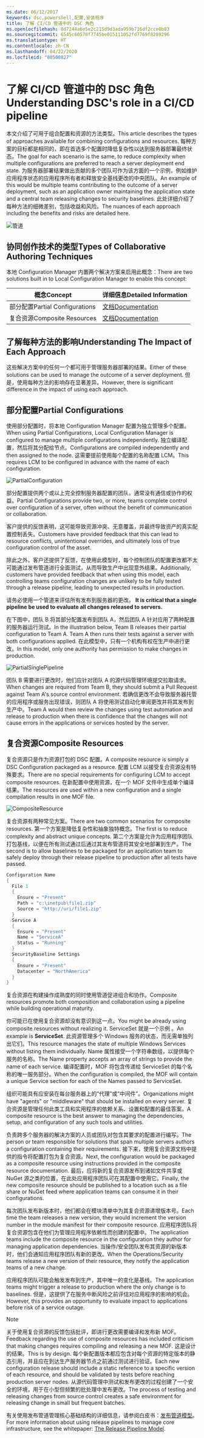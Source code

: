 ```yaml
---
ms.date: 06/12/2017
keywords: dsc,powershell,配置,安装程序
title: 了解 CI/CD 管道中的 DSC 角色
ms.openlocfilehash: 8d7244a6e5e2c215d9d3ada959b716df2cce0b83
ms.sourcegitcommit: 6545c60578f7745be015111052fd7769f8289296
ms.translationtype: HT
ms.contentlocale: zh-CN
ms.lasthandoff: 04/22/2020
ms.locfileid: "80500827"
---
```

# <a name="understanding-dscs-role-in-a-cicd-pipeline"></a><span data-ttu-id="6cd2a-103">了解 CI/CD 管道中的 DSC 角色</span><span class="sxs-lookup"><span data-stu-id="6cd2a-103">Understanding DSC's role in a CI/CD pipeline</span></span>

<span data-ttu-id="6cd2a-104">本文介绍了可用于组合配置和资源的方法类型。</span><span class="sxs-lookup"><span data-stu-id="6cd2a-104">This article describes the types of approaches available for combining configurations and resources.</span></span>
<span data-ttu-id="6cd2a-105">每种方案的目标都是相同的，即在首选多个配置时降低复杂性以达到服务器部署最终状态。</span><span class="sxs-lookup"><span data-stu-id="6cd2a-105">The goal for each scenario is the same, to reduce complexity when multiple configurations are preferred to reach a server deployment end state.</span></span> <span data-ttu-id="6cd2a-106">为服务器部署结果做出贡献的多个团队可作为该方面的一个示例，例如维护应用程序状态的应用程序所有者和释放安全基线更改的中央团队。</span><span class="sxs-lookup"><span data-stu-id="6cd2a-106">An example of this would be multiple teams contributing to the outcome of a server deployment, such as an application owner maintaining the application state and a central team releasing changes to security baselines.</span></span> <span data-ttu-id="6cd2a-107">此处详细介绍了每种方法的细微差别，包括收益和风险。</span><span class="sxs-lookup"><span data-stu-id="6cd2a-107">The nuances of each approach including the benefits and risks are detailed here.</span></span>

![管道](media/authoringAdvanced/Pipeline.jpg)

## <a name="types-of-collaborative-authoring-techniques"></a><span data-ttu-id="6cd2a-109">协同创作技术的类型</span><span class="sxs-lookup"><span data-stu-id="6cd2a-109">Types of Collaborative Authoring Techniques</span></span>

<span data-ttu-id="6cd2a-110">本地 Configuration Manager 内置两个解决方案来启用此概念：</span><span class="sxs-lookup"><span data-stu-id="6cd2a-110">There are two solutions built in to Local Configuration Manager to enable this concept:</span></span>

|        <span data-ttu-id="6cd2a-111">概念</span><span class="sxs-lookup"><span data-stu-id="6cd2a-111">Concept</span></span>         |                    <span data-ttu-id="6cd2a-112">详细信息</span><span class="sxs-lookup"><span data-stu-id="6cd2a-112">Detailed Information</span></span>                     |
| ---------------------- | ----------------------------------------------------------- |
| <span data-ttu-id="6cd2a-113">部分配置</span><span class="sxs-lookup"><span data-stu-id="6cd2a-113">Partial Configurations</span></span> | [<span data-ttu-id="6cd2a-114">文档</span><span class="sxs-lookup"><span data-stu-id="6cd2a-114">Documentation</span></span>](../pull-server/partialConfigs.md)           |
| <span data-ttu-id="6cd2a-115">复合资源</span><span class="sxs-lookup"><span data-stu-id="6cd2a-115">Composite Resources</span></span>    | [<span data-ttu-id="6cd2a-116">文档</span><span class="sxs-lookup"><span data-stu-id="6cd2a-116">Documentation</span></span>](../resources/authoringResourceComposite.md) |

## <a name="understanding-the-impact-of-each-approach"></a><span data-ttu-id="6cd2a-117">了解每种方法的影响</span><span class="sxs-lookup"><span data-stu-id="6cd2a-117">Understanding The Impact of Each Approach</span></span>

<span data-ttu-id="6cd2a-118">这些解决方案中的任何一个都可用于管理服务器部署的结果。</span><span class="sxs-lookup"><span data-stu-id="6cd2a-118">Either of these solutions can be used to manage the outcome of a server deployment.</span></span> <span data-ttu-id="6cd2a-119">但是，使用每种方法的影响存在显著差异。</span><span class="sxs-lookup"><span data-stu-id="6cd2a-119">However, there is significant difference in the impact of using each approach.</span></span>

## <a name="partial-configurations"></a><span data-ttu-id="6cd2a-120">部分配置</span><span class="sxs-lookup"><span data-stu-id="6cd2a-120">Partial Configurations</span></span>

<span data-ttu-id="6cd2a-121">使用部分配置时，将本地 Configuration Manager 配置为独立管理多个配置。</span><span class="sxs-lookup"><span data-stu-id="6cd2a-121">When using Partial Configurations, Local Configuration Manager is configured to manage multiple configurations independently.</span></span> <span data-ttu-id="6cd2a-122">独立编译配置，然后将其分配给节点。</span><span class="sxs-lookup"><span data-stu-id="6cd2a-122">Configurations are compiled independently and then assigned to the node.</span></span> <span data-ttu-id="6cd2a-123">这需要提前使用每个配置的名称配置 LCM。</span><span class="sxs-lookup"><span data-stu-id="6cd2a-123">This requires LCM to be configured in advance with the name of each configuration.</span></span>

![PartialConfiguration](media/authoringAdvanced/PartialConfiguration.jpg)

<span data-ttu-id="6cd2a-125">部分配置提供两个或以上完全控制服务器配置的团队，通常没有通信或协作的权益。</span><span class="sxs-lookup"><span data-stu-id="6cd2a-125">Partial Configurations provide two, or more, teams complete control over configuration of a server, often without the benefit of communication or collaboration.</span></span>

<span data-ttu-id="6cd2a-126">客户提供的反馈表明，这可能导致资源冲突、无意覆盖，并最终导致资产的真实配置控制丢失。</span><span class="sxs-lookup"><span data-stu-id="6cd2a-126">Customers have provided feedback that this can lead to resource conflicts, unintentional overrides, and ultimately loss of true configuration control of the asset.</span></span>

<span data-ttu-id="6cd2a-127">除此之外，客户还提供了反馈，在使用此模型时，每个控制团队的配置更改都不太可能通过发布管道进行全面测试，从而导致生产中出现意外结果。</span><span class="sxs-lookup"><span data-stu-id="6cd2a-127">Additionally, customers have provided feedback that when using this model, each controlling teams configuration changes are unlikely to be fully tested through a release pipeline, leading to unexpected results in production.</span></span>

<span data-ttu-id="6cd2a-128">请务必使用一个管道来评估所有发布到服务器的更改。 </span><span class="sxs-lookup"><span data-stu-id="6cd2a-128">**It is critical that a single pipeline be used to evaluate all changes released to servers.**</span></span>

<span data-ttu-id="6cd2a-129">在下图中，团队 B 将其部分配置发布到团队 A，然后团队 A 针对应用了两种配置的服务器运行测试。</span><span class="sxs-lookup"><span data-stu-id="6cd2a-129">In the illustration below, Team B releases their partial configuration to Team A. Team A then runs their tests against a server with both configurations applied.</span></span> <span data-ttu-id="6cd2a-130">在此模型中，只有一个机构有权在生产中进行更改。</span><span class="sxs-lookup"><span data-stu-id="6cd2a-130">In this model, only one authority has permission to make changes in production.</span></span>

![PartialSinglePipeline](media/authoringAdvanced/PartialSinglePipeline.jpg)

<span data-ttu-id="6cd2a-132">团队 B 需要进行更改时，他们应针对团队 A 的源代码管理环境提交拉取请求。</span><span class="sxs-lookup"><span data-stu-id="6cd2a-132">When changes are required from Team B, they should submit a Pull Request against Team A's source control environment.</span></span> <span data-ttu-id="6cd2a-133">若确信更改不会导致服务器托管的应用程序或服务出现错误，则团队 A 将使用测试自动化审阅更改并将其发布到生产中。</span><span class="sxs-lookup"><span data-stu-id="6cd2a-133">Team A would then review the changes using test automation and release to production when there is confidence that the changes will not cause errors in the applications or services hosted by the server.</span></span>

## <a name="composite-resources"></a><span data-ttu-id="6cd2a-134">复合资源</span><span class="sxs-lookup"><span data-stu-id="6cd2a-134">Composite Resources</span></span>

<span data-ttu-id="6cd2a-135">复合资源只是作为资源打包的 DSC 配置。</span><span class="sxs-lookup"><span data-stu-id="6cd2a-135">A composite resource is simply a DSC Configuration packaged as a resource.</span></span> <span data-ttu-id="6cd2a-136">配置 LCM 以接受复合资源没有特殊要求。</span><span class="sxs-lookup"><span data-stu-id="6cd2a-136">There are no special requirements for configuring LCM to accept composite resources.</span></span> <span data-ttu-id="6cd2a-137">在新配置中使用资源，在一个 MOF 文件中生成单个编译结果。</span><span class="sxs-lookup"><span data-stu-id="6cd2a-137">The resources are used within a new configuration and a single compilation results in one MOF file.</span></span>

![CompositeResource](media/authoringAdvanced/CompositeResource.jpg)

<span data-ttu-id="6cd2a-139">复合资源有两种常见方案。</span><span class="sxs-lookup"><span data-stu-id="6cd2a-139">There are two common scenarios for composite resources.</span></span> <span data-ttu-id="6cd2a-140">第一个方案是降低复杂性和抽象独特概念。</span><span class="sxs-lookup"><span data-stu-id="6cd2a-140">The first is to reduce complexity and abstract unique concepts.</span></span> <span data-ttu-id="6cd2a-141">第二个方案是允许为应用程序团队打包基线，以便在所有测试通过后通过其发布管道将其安全地部署到生产。</span><span class="sxs-lookup"><span data-stu-id="6cd2a-141">The second is to allow baselines to be packaged for an application team to safely deploy through their release pipeline to production after all tests have passed.</span></span>

```PowerShell
Configuration Name
{
  File 1
  {
    Ensure = "Present"
    Path = "c:\inetpub\file1.zip"
    Source = "http://uri/file1.zip"
  }
  Service A
  {
    Ensure = "Present"
    Name = "ServiceA"
    Status = "Running"
  }
  SecurityBaseline Settings
  {
    Ensure = "Present"
    Datacenter = "NorthAmerica"
  }
}
```

<span data-ttu-id="6cd2a-142">复合资源在构建操作成熟度的同时使用管道促进组合和协作。</span><span class="sxs-lookup"><span data-stu-id="6cd2a-142">Composite resources promote both composition and collaboration using a pipeline while building operational maturity.</span></span>

<span data-ttu-id="6cd2a-143">你可能已在使用复合资源却没有意识到这一点。</span><span class="sxs-lookup"><span data-stu-id="6cd2a-143">You might be already using composite resources without realizing it.</span></span> <span data-ttu-id="6cd2a-144">ServiceSet 就是一个示例  。</span><span class="sxs-lookup"><span data-stu-id="6cd2a-144">An example is **ServiceSet**.</span></span>
<span data-ttu-id="6cd2a-145">此资源管理多个 Windows 服务的状态，而无需单独列出它们。</span><span class="sxs-lookup"><span data-stu-id="6cd2a-145">This resource manages the state of multiple Windows Services without listing them individually.</span></span> <span data-ttu-id="6cd2a-146">Name 属性接受一个字符串数组，以提供每个服务的名称。</span><span class="sxs-lookup"><span data-stu-id="6cd2a-146">The Name property accepts an array of strings to provide the name of each service.</span></span> <span data-ttu-id="6cd2a-147">编译配置时，MOF 将包含传递给 ServiceSet 的每个名称的唯一服务部分。</span><span class="sxs-lookup"><span data-stu-id="6cd2a-147">When the configuration is compiled, the MOF will contain a unique Service section for each of the Names passed to ServiceSet.</span></span>

<span data-ttu-id="6cd2a-148">组织可能具有应安装在每台服务器上的“代理”或“中间件”。</span><span class="sxs-lookup"><span data-stu-id="6cd2a-148">Organizations might have "agents" or "middleware" that should be installed on every server.</span></span> <span data-ttu-id="6cd2a-149">复合资源是管理任何此类工具和实用程序的依赖关系、设置和配置的最佳答案。</span><span class="sxs-lookup"><span data-stu-id="6cd2a-149">A composite resource is the best answer to managing the dependencies, setup, and configuration of any such tools and utilities.</span></span>

<span data-ttu-id="6cd2a-150">负责跨多个服务器的解决方案的人员或团队对包含其要求的配置进行编写。</span><span class="sxs-lookup"><span data-stu-id="6cd2a-150">The person or team responsible for solutions that span multiple servers authors a configuration containing their requirements.</span></span> <span data-ttu-id="6cd2a-151">接下来，使用复合资源文档中提供的指令将配置打包为复合资源。</span><span class="sxs-lookup"><span data-stu-id="6cd2a-151">Next, the configuration would be packaged as a composite resource using instructions provided in the composite resource documentation.</span></span> <span data-ttu-id="6cd2a-152">最后，应将新的复合资源发布到诸如文件共享或 NuGet 源之类的位置，在此处应用程序团队可在其配置中使用它。</span><span class="sxs-lookup"><span data-stu-id="6cd2a-152">Finally, the new composite resource should be published to a location such as a file share or NuGet feed where application teams can consume it in their configurations.</span></span>

<span data-ttu-id="6cd2a-153">每次团队发布新版本时，他们都会在模块清单中为其复合资源递增版本号。</span><span class="sxs-lookup"><span data-stu-id="6cd2a-153">Each time the team releases a new version, they would increment the version number in the module manifest for their composite resource.</span></span> <span data-ttu-id="6cd2a-154">应用程序团队将复合资源包含在他们为管理应用程序依赖性而创建的配置中。</span><span class="sxs-lookup"><span data-stu-id="6cd2a-154">The application teams include the composite resource in the configuration they author for managing application dependencies.</span></span> <span data-ttu-id="6cd2a-155">当操作/安全团队发布其资源的新版本时，他们会通知应用程序团队有新的更改。</span><span class="sxs-lookup"><span data-stu-id="6cd2a-155">When the Operations/Security teams release a new version of their resource, they notify the application teams of a new change.</span></span>

<span data-ttu-id="6cd2a-156">应用程序团队可能会触发发布到生产，其中唯一的变化是基线。</span><span class="sxs-lookup"><span data-stu-id="6cd2a-156">The application teams might trigger a release to production where the only change is to baselines.</span></span>
<span data-ttu-id="6cd2a-157">但是，这提供了在服务中断风险之前评估对应用程序的影响的机会。</span><span class="sxs-lookup"><span data-stu-id="6cd2a-157">However, this provides an opportunity to evaluate impact to applications before risk of a service outage.</span></span>

> [!NOTE]
> <span data-ttu-id="6cd2a-158">关于使用复合资源的反馈包括批评，即进行更改需要编译和发布新 MOF。</span><span class="sxs-lookup"><span data-stu-id="6cd2a-158">Feedback regarding the use of composite resources has included criticism that making changes requires compiling and releasing a new MOF.</span></span> <span data-ttu-id="6cd2a-159">这是设计的结果。</span><span class="sxs-lookup"><span data-stu-id="6cd2a-159">This is by design.</span></span> <span data-ttu-id="6cd2a-160">每个新配置版本都应包含对每个资源的特定版本的静态引用，并且应在到达生产服务器节点之前通过测试进行验证。</span><span class="sxs-lookup"><span data-stu-id="6cd2a-160">Each new configuration release should include a static reference to a specific version of each resource, and should be validated by tests before reaching production server nodes.</span></span> <span data-ttu-id="6cd2a-161">从源代码管理中测试和发布更改的过程创建了一个安全的环境，用于在小型但频繁的批处理中发布更改。</span><span class="sxs-lookup"><span data-stu-id="6cd2a-161">The process of testing and releasing changes from source control creates a safe environment for releasing change in small but frequent batches.</span></span>

<span data-ttu-id="6cd2a-162">有关使用发布管道管理核心基础结构的详细信息，请参阅白皮书：[发布管道模型](../further-reading/whitepapers.md)。</span><span class="sxs-lookup"><span data-stu-id="6cd2a-162">For more information about using release pipelines to manage core infrastructure, see the whitepaper: [The Release Pipeline Model](../further-reading/whitepapers.md).</span></span>
